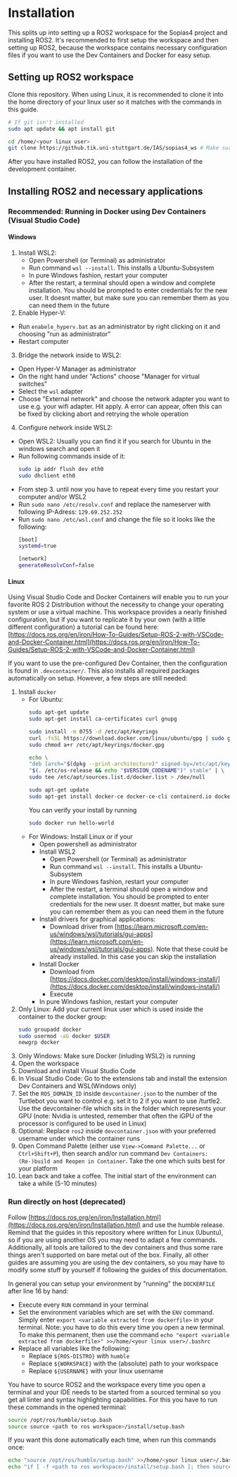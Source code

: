 # Installation
This splits up into setting up a ROS2 workspace for the Sopias4 project and installing ROS2. It's recommended to first setup the workspace and then setting up ROS2, because the workspace contains necessary configuration files if you want to use the Dev Containers and Docker for easy setup. 

## Setting up ROS2 workspace
Clone this repository. When using Linux, it is recommended to clone it into the home directory of your linux user so it matches with the commands in this guide.
```Bash
# If git isn't installed
sudo apt update && apt install git

cd /home/<your linux user>
git clone https://github.tik.uni-stuttgart.de/IAS/sopias4_ws # Make sure the URL is right, can vary 
```
After you have installed ROS2, you can follow the installation of the development container.
## Installing ROS2 and necessary applications 
### Recommended: Running in Docker using Dev Containers (Visual Studio Code)
#### Windows
1. Install WSL2:
      - Open Powershell (or Terminal) as administrator
      - Run command `wsl --install`. This installs a Ubuntu-Subsystem
      - In pure Windows fashion, restart your computer
      - After the restart, a terminal should open a window and complete installation. You should be prompted to enter credentials for the new user. It doesnt matter, but make sure you can remember them as you can need them in the future
2. Enable Hyper-V: 
  - Run `enabele_hyperv.bat` as an administrator by right clicking on it and choosing "run as administrator"
  - Restart computer
3. Bridge the network inside to WSL2:
  - Open Hyper-V Manager as administrator
  - On the right hand under "Actions" choose "Manager for virtual switches"
  - Select the `wsl` adapter
  - Choose "External network" and choose the network adapter you want to use e.g. your wifi adapter. Hit apply. A error can appear, often this can be fixed by clicking abort and retrying the whole operation
4. Configure network inside WSL2:
  - Open WSL2: Usually you can find it if you search for Ubuntu in the windows search and open it
  - Run following commands inside of it:
    ```Bash
    sudo ip addr flush dev eth0
    sudo dhclient eth0
    ```
  - From step 3. until now you have to repeat every time you restart your computer and/or WSL2
  - Run `sudo nano /etc/resolv.conf` and replace the nameserver with following IP-Adress: `129.69.252.252`
  - Run `sudo nano /etc/wsl.conf` and change the file so it looks like the following:
    ```Bash
    [boot]
    systemd=true

    [network]
    generateResolvConf=false
    ```

#### Linux
Using Visual Studio Code and Docker Containers will enable you to run your favorite ROS 2 Distribution without the necessity to change your operating system or use a virtual machine. This workspace provides a nearly finished configuration, but if you want to replicate it by your own (with a little different configuration) a tutorial can be found here: [https://docs.ros.org/en/iron/How-To-Guides/Setup-ROS-2-with-VSCode-and-Docker-Container.html](https://docs.ros.org/en/iron/How-To-Guides/Setup-ROS-2-with-VSCode-and-Docker-Container.html)

If you want to use the pre-configured Dev Container, then the configuration is found in `.devcontainer/`. This also installs all required packages automatically on setup. However, a few steps are still needed:
1. Install `docker`   
    - For Ubuntu:
        ```Bash
        sudo apt-get update
        sudo apt-get install ca-certificates curl gnupg

        sudo install -m 0755 -d /etc/apt/keyrings
        curl -fsSL https://download.docker.com/linux/ubuntu/gpg | sudo gpg --dearmor -o /etc/apt/keyrings/docker.gpg
        sudo chmod a+r /etc/apt/keyrings/docker.gpg

        echo \
        "deb [arch="$(dpkg --print-architecture)" signed-by=/etc/apt/keyrings/docker.gpg] https://download.docker.com/linux/ubuntu \
        "$(. /etc/os-release && echo "$VERSION_CODENAME")" stable" | \
        sudo tee /etc/apt/sources.list.d/docker.list > /dev/null

        sudo apt-get update
        sudo apt-get install docker-ce docker-ce-cli containerd.io docker-buildx-plugin docker-compose-plugin
        ```
        You can verify your install by running
        ```bash
        sudo docker run hello-world
        ```
    - For Windows: Install Linux or if your
      - Open powershell as administrator
      - Install WSL2 
        - Open Powershell (or Terminal) as administrator
        - Run command `wsl --install`. This installs a Ubuntu-Subsystem
        - In pure Windows fashion, restart your computer
        - After the restart, a terminal should open a window and complete installation. You should be prompted to enter credentials for the new user. It doesnt matter, but make sure you can remember them as you can need them in the future
      - Install drivers for graphical applications:
          - Download driver from [https://learn.microsoft.com/en-us/windows/wsl/tutorials/gui-apps](https://learn.microsoft.com/en-us/windows/wsl/tutorials/gui-apps). Note that these could be already installed. In this case you can skip the installation
      - Install Docker
        - Download from [https://docs.docker.com/desktop/install/windows-install/](https://docs.docker.com/desktop/install/windows-install/)
        - Execute
      - In pure Windows fashion, restart your computer
    <!-- - TODO Add windows stuff -->
2. Only Linux: Add your current linux user which is used inside the container to the docker group:
    ```bash
    sudo groupadd docker
    sudo usermod -aG docker $USER
    newgrp docker
    ```
3. Only Windows: Make sure Docker (inluding WSL2) is running
4. Open the workspace
5. Download and install Visual Studio Code
6. In Visual Studio Code: Go to the extensions tab and install the extension Dev Containers and WSL(Windows only)
7. Set the `ROS_DOMAIN_ID` inside `devcontainer.json` to the number of the Turtlebot you want to control e.g. set it to 2 if you want to use /turtle2. Use the devcontainer-file which sits in the folder which represents your GPU (note: Nvidia is untested, remember that often the iGPU of the processor is configured to be used in Linux)
8. Optional: Replace `ros2` inside `devcontainer.json` with your preferred username under which the container runs
9.  Open Command Palette (either use `View->Command Palette...` or `Ctrl+Shift+P`), then search and/or run command `Dev Containers: (Re-)build and Reopen in Container`. Take the one which suits best for your platform 
10. Lean back and take a coffee. The initial start of the environment can take a while (5-10 minutes)

### Run directly on host (deprecated)
Follow [https://docs.ros.org/en/iron/Installation.html](https://docs.ros.org/en/iron/Installation.html) and use the humble release. Remind that the guides in this repository where written for Linux (Ubuntu), so if you are using another OS you may need to adapt a few commands. Additionally, all tools are tailored to the dev containers and thus some rare things aren't supported on bare metal out of the box. Finally, all other guides are assuming you are using the dev containers, so you may have to modify some stuff by yourself if following the guides of this documentation.

In general you can setup your environment by "running" the `DOCKERFILE`  after line 16 by hand:
- Execute every `RUN` command in your terminal
- Set the environment variables which are set with the `ENV` command. Simply enter `export <variable extracted from dockerfile>` in your terminal. Note: you have to do this every time you open a new terminal. To make this permanent, then use the command `echo "export <variable extracted from dockerfile>" >>/home/<your linux user>/.bashrc`
- Replace all variables like the following:
  - Replace `${ROS-DISTRO}` with `humble`
  - Replace `${WORKSPACE}` with the (absolute) path to your workspace
  - Replace `${USERNAME}` with your linux username

 You have to source ROS2 and the workspace every time you open a terminal and your IDE needs to be started from a sourced terminal so you get all linter and syntax highlighting capabilities. For this you have to run these commands in the opened terminal:
```bash
source /opt/ros/humble/setup.bash
source source <path to ros workspace>/install/setup.bash
```
If you want this done automatically each time, when run this commands once:
```bash
echo "source /opt/ros/humble/setup.bash" >>/home/<your linux user>/.bashrc
echo "if [ -f <path to ros workspace>/install/setup.bash ]; then source <path to ros workspace>/install/setup.bash; fi" >> /home/<your linux user>/.bashrc
```

